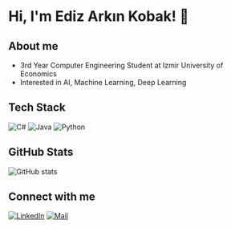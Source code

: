 # Hi, I'm Ediz Arkın Kobak! 👋

## About me
- 3rd Year Computer Engineering Student at Izmir University of Economics
- Interested in AI, Machine Learning, Deep Learning

## Tech Stack
![C#](https://img.shields.io/badge/c%23-%23239120.svg?style=for-the-badge&logo=csharp&logoColor=white)
![Java](https://img.shields.io/badge/java-%23ED8B00.svg?style=for-the-badge&logo=openjdk&logoColor=white)
![Python](https://img.shields.io/badge/python-%2314354C.svg?style=for-the-badge&logo=python&logoColor=white)
<!-- İstediğin diğer logolar -->

## GitHub Stats
![GitHub stats](https://github-readme-stats.vercel.app/api?username=edizarkinkobak&theme=tokyonight&show_icons=true)

## Connect with me
[![LinkedIn](https://img.shields.io/badge/LinkedIn-blue?style=for-the-badge&logo=linkedin&logoColor=white)](https://www.linkedin.com/in/edizarkinkobak)
[![Mail](https://img.shields.io/badge/Email-D14836?style=for-the-badge&logo=gmail&logoColor=white)](mailto:youremail@example.com)
